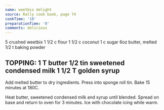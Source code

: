 ```yaml
---
name: weetbix delight
source: Rally cook book, page 74
cookTime: '18'
preparationTime: '0'
comments: delicious
---
```

5 crushed weetbix
1 1/2 c flour
1 1/2 c coconut
1 c sugar
6oz butter, melted
1/2 t baking powder

TOPPING:
1 T butter
1/2 tin sweetened condensed milk
1 1/2 T golden syrup
---
Add melted butter to dry ingredients.  Press into sponge roll tin.  Bake 15 minutes at 180C.

Heat butter, sweetened condensed milk and syrup until blended.  Spread on base and return to oven for 3 minutes.  Ice with chocolate icing while warm.

